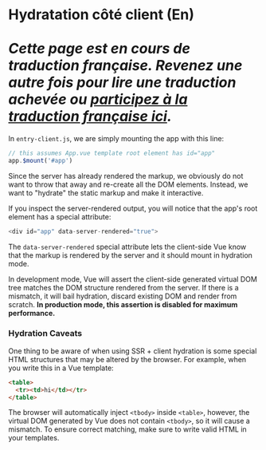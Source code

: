 # Hydratation côté client (En) <br><br> *Cette page est en cours de traduction française. Revenez une autre fois pour lire une traduction achevée ou [participez à la traduction française ici](https://github.com/vuejs-fr/vue-ssr-docs).*

In `entry-client.js`, we are simply mounting the app with this line:

``` js
// this assumes App.vue template root element has id="app"
app.$mount('#app')
```

Since the server has already rendered the markup, we obviously do not want to throw that away and re-create all the DOM elements. Instead, we want to "hydrate" the static markup and make it interactive.

If you inspect the server-rendered output, you will notice that the app's root element has a special attribute:

``` js
<div id="app" data-server-rendered="true">
```

The `data-server-rendered` special attribute lets the client-side Vue know that the markup is rendered by the server and it should mount in hydration mode.

In development mode, Vue will assert the client-side generated virtual DOM tree matches the DOM structure rendered from the server. If there is a mismatch, it will bail hydration, discard existing DOM and render from scratch. **In production mode, this assertion is disabled for maximum performance.**

### Hydration Caveats

One thing to be aware of when using SSR + client hydration is some special HTML structures that may be altered by the browser. For example, when you write this in a Vue template:

``` html
<table>
  <tr><td>hi</td></tr>
</table>
```

The browser will automatically inject `<tbody>` inside `<table>`, however, the virtual DOM generated by Vue does not contain `<tbody>`, so it will cause a mismatch. To ensure correct matching, make sure to write valid HTML in your templates.

